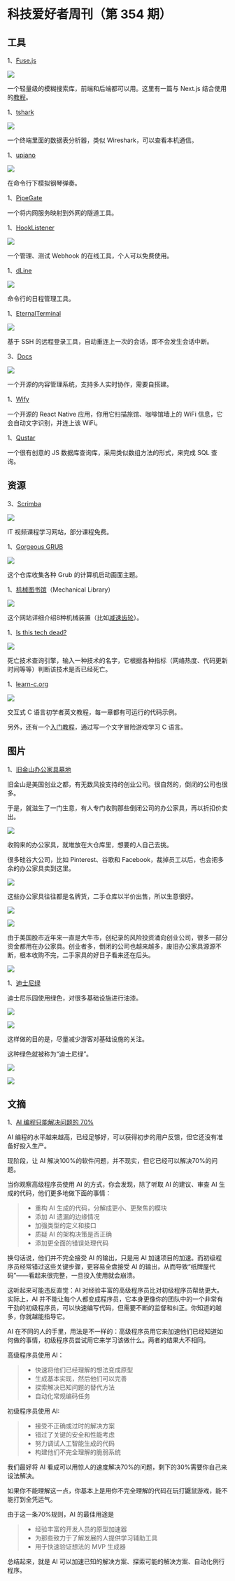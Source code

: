 # 科技爱好者周刊（第 354 期）

## 工具

1、[Fuse.js](https://www.fusejs.io/)

![](https://cdn.beekka.com/blogimg/asset/202312/bg2023120701.webp)

一个轻量级的模糊搜索库，前端和后端都可以用。这里有一篇与 Next.js 结合使用的[教程](https://konfigthis.com/blog/how-to-implement-free-fast-local-search-with-fuse-js-with-next-js-ssr)。

1、[tshark](https://termshark.io/)

![](https://cdn.beekka.com/blogimg/asset/202312/bg2023120706.webp)

一个终端里面的数据表分析器，类似 Wireshark，可以查看本机通信。

1、[upiano](https://github.com/eliasdorneles/upiano)

![](https://cdn.beekka.com/blogimg/asset/202308/bg2023081012.webp)

在命令行下模拟钢琴弹奏。

1、[PipeGate](https://github.com/janbjorge/pipegate)

一个将内网服务映射到外网的隧道工具。

1、[HookListener](https://www.hooklistener.com)

![](https://cdn.beekka.com/blogimg/asset/202412/bg2024121804.webp)

一个管理、测试 Webhook 的在线工具，个人可以免费使用。

1、[dLine](https://github.com/jazz-it/dline)

![](https://cdn.beekka.com/blogimg/asset/202412/bg2024121805.webp)

命令行的日程管理工具。

1、[EternalTerminal](https://github.com/MisterTea/EternalTerminal)

![](https://cdn.beekka.com/blogimg/asset/202412/bg2024121901.webp)

基于 SSH 的远程登录工具，自动重连上一次的会话，即不会发生会话中断。

3、[Docs](https://github.com/suitenumerique/docs)

![](https://cdn.beekka.com/blogimg/asset/202503/bg2025031701.webp)

一个开源的内容管理系统，支持多人实时协作，需要自搭建。

1、[Wify](https://github.com/yilinjuang/wify)

一个开源的 React Native 应用，你用它扫描旅馆、咖啡馆墙上的 WiFi 信息，它会自动文字识别，并连上该 WiFi。

1、[Qustar](https://github.com/tilyupo/qustar)

一个很有创意的 JS 数据库查询库，采用类似数组方法的形式，来完成 SQL 查询。

## 资源

3、[Scrimba](https://scrimba.com)

![](https://cdn.beekka.com/blogimg/asset/202504/bg2025042815.webp)

IT 视频课程学习网站，部分课程免费。

1、[Gorgeous GRUB](https://github.com/Jacksaur/Gorgeous-GRUB)

![](https://cdn.beekka.com/blogimg/asset/202505/bg2025050406.webp)

这个仓库收集各种 Grub 的计算机启动画面主题。

1、[机械图书馆](https://mechanical-library.org/)（Mechanical Library）

![](https://cdn.beekka.com/blogimg/asset/202505/bg2025050407.webp)

这个网站详细介绍8种机械装置（比如[减速齿轮](https://mechanical-library.org/gear-reduction)）。

1、[Is this tech dead?](https://www.isthistechdead.com/)

![](https://cdn.beekka.com/blogimg/asset/202504/bg2025042903.webp)

死亡技术查询引擎，输入一种技术的名字，它根据各种指标（网络热度、代码更新时间等等）判断该技术是否已经死亡。

1、[learn-c.org](https://www.learn-c.org/)

![](https://cdn.beekka.com/blogimg/asset/202504/bg2025042702.webp)

交互式 C 语言初学者英文教程，每一章都有可运行的代码示例。

另外，还有一个[入门教程](https://helderman.github.io/htpataic/htpataic01.html)，通过写一个文字冒险游戏学习 C 语言。

## 图片

1、[旧金山办公家具墓地](https://www.sfgate.com/bayarea/article/better-source-cheap-bay-area-office-furniture-19897542.php)

旧金山是美国创业之都，有无数风投支持的创业公司。很自然的，倒闭的公司也很多。

于是，就滋生了一门生意，有人专门收购那些倒闭公司的办公家具，再以折扣价卖出。

![](https://cdn.beekka.com/blogimg/asset/202411/bg2024111407.webp)

收购来的办公家具，就堆放在大仓库里，想要的人自己去挑。

很多硅谷大公司，比如 Pinterest、谷歌和 Facebook，裁掉员工以后，也会把多余的办公家具卖到这里。

![](https://cdn.beekka.com/blogimg/asset/202411/bg2024111408.webp)

这些办公家具往往都是名牌货，二手仓库以半价出售，所以生意很好。

![](https://cdn.beekka.com/blogimg/asset/202411/bg2024111409.webp)

![](https://cdn.beekka.com/blogimg/asset/202411/bg2024111410.webp)

由于美国股市近年来一直是大牛市，创纪录的风险投资涌向创业公司，很多一部分资金都用在办公家具。创业者多，倒闭的公司也越来越多，废旧办公家具源源不断，根本收购不完，二手家具的好日子看来还在后头。

![](https://cdn.beekka.com/blogimg/asset/202411/bg2024111411.webp)

1、[迪士尼绿](https://en.wikipedia.org/wiki/Go_Away_Green)

迪士尼乐园使用绿色，对很多基础设施进行油漆。

![](https://cdn.beekka.com/blogimg/asset/202502/bg2025021603.webp)

![](https://cdn.beekka.com/blogimg/asset/202502/bg2025021604.webp)

这样做的目的是，尽量减少游客对基础设施的关注。

这种绿色就被称为“迪士尼绿”。

![](https://cdn.beekka.com/blogimg/asset/202502/bg2025021605.webp)

![](https://cdn.beekka.com/blogimg/asset/202502/bg2025021606.webp)

## 文摘

1、[AI 编程只能解决问题的 70%](https://addyo.substack.com/p/the-70-problem-hard-truths-about)

AI 编程的水平越来越高，已经足够好，可以获得初步的用户反馈，但它还没有准备好投入生产。

现阶段，让 AI 解决100%的软件问题，并不现实，但它已经可以解决70%的问题。

当你观察高级程序员使用 AI 的方式，你会发现，除了听取 AI 的建议、审查 AI 生成的代码，他们更多地做下面的事情：

> - 重构 AI 生成的代码，分解成更小、更聚焦的模块
> - 添加 AI 遗漏的边缘情况
> - 加强类型的定义和接口
> - 质疑 AI 的架构决策是否正确
> - 添加更全面的错误处理代码

换句话说，他们并不完全接受 AI 的输出，只是用 AI 加速项目的加速。而初级程序员经常错过这些关键步骤，更容易全盘接受 AI 的输出，从而导致“纸牌屋代码”——看起来很完整，一旦投入使用就会崩溃。

这听起来可能违反直觉：AI 对经验丰富的高级程序员比对初级程序员帮助更大。实际上，AI 并不能让每个人都变成程序员，它本身更像你的团队中的一个非常有干劲的初级程序员，可以快速编写代码，但需要不断的监督和纠正。你知道的越多，你就越能指导它。

AI 在不同的人的手里，用法是不一样的：高级程序员用它来加速他们已经知道如何做的事情，初级程序员尝试用它来学习该做什么。两者的结果大不相同。

高级程序员使用 AI：

> - 快速将他们已经理解的想法变成原型
> - 生成基本实现，然后他们可以完善
> - 探索解决已知问题的替代方法
> - 自动化常规编码任务

初级程序员使用 AI:

> - 接受不正确或过时的解决方案
> - 错过了关键的安全和性能考虑
> - 努力调试人工智能生成的代码
> - 构建他们不完全理解的脆弱系统

我们最好将 AI 看成可以用惊人的速度解决70%的问题，剩下的30%需要你自己来设法解决。

如果你不能理解这一点，你基本上是用你不完全理解的代码在玩打鼴鼠游戏，能不能打到全凭运气。

由于这一条70%规则，AI 的最佳用途是

> - 经验丰富的开发人员的原型加速器
> - 为那些致力于了解发展的人提供学习辅助工具
> - 用于快速验证想法的 MVP 生成器

总结起来，就是 AI 可以加速已知的解决方案、探索可能的解决方案、自动化例行程序。